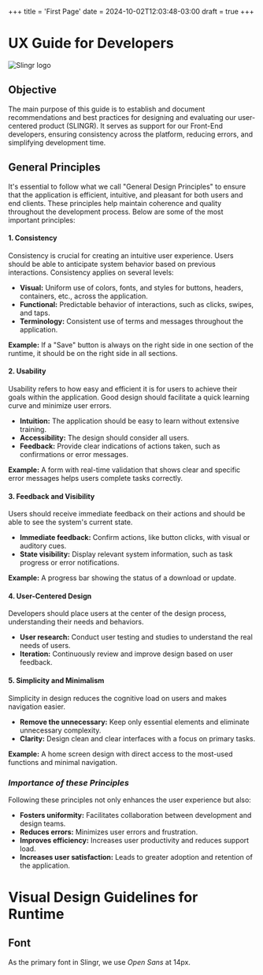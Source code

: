 +++
title = 'First Page'
date = 2024-10-02T12:03:48-03:00
draft = true
+++

# UX Guide for Developers
![Slingr logo](https://platform-docs.slingr.io/images/vendor/slingr_blue.png)

## **Objective**

The main purpose of this guide is to establish and document recommendations and best practices for designing and evaluating our user-centered product (SLINGR). It serves as support for our Front-End developers, ensuring consistency across the platform, reducing errors, and simplifying development time.

## **General Principles**

It's essential to follow what we call "General Design Principles" to ensure that the application is efficient, intuitive, and pleasant for both users and end clients. These principles help maintain coherence and quality throughout the development process. Below are some of the most important principles:

#### 1. **Consistency**
Consistency is crucial for creating an intuitive user experience. Users should be able to anticipate system behavior based on previous interactions. Consistency applies on several levels:
- **Visual:** Uniform use of colors, fonts, and styles for buttons, headers, containers, etc., across the application.
- **Functional:** Predictable behavior of interactions, such as clicks, swipes, and taps.
- **Terminology:** Consistent use of terms and messages throughout the application.

**Example:** If a "Save" button is always on the right side in one section of the runtime, it should be on the right side in all sections.

#### **2. Usability**
Usability refers to how easy and efficient it is for users to achieve their goals within the application. Good design should facilitate a quick learning curve and minimize user errors.
- **Intuition:** The application should be easy to learn without extensive training.
- **Accessibility:** The design should consider all users.
- **Feedback:** Provide clear indications of actions taken, such as confirmations or error messages.

**Example:** A form with real-time validation that shows clear and specific error messages helps users complete tasks correctly.

#### **3. Feedback and Visibility**
Users should receive immediate feedback on their actions and should be able to see the system's current state.
- **Immediate feedback:** Confirm actions, like button clicks, with visual or auditory cues.
- **State visibility:** Display relevant system information, such as task progress or error notifications.

**Example:** A progress bar showing the status of a download or update.

#### **4. User-Centered Design**
Developers should place users at the center of the design process, understanding their needs and behaviors.
- **User research:** Conduct user testing and studies to understand the real needs of users.
- **Iteration:** Continuously review and improve design based on user feedback.

#### **5. Simplicity and Minimalism**
Simplicity in design reduces the cognitive load on users and makes navigation easier.
- **Remove the unnecessary:** Keep only essential elements and eliminate unnecessary complexity.
- **Clarity:** Design clean and clear interfaces with a focus on primary tasks.

**Example:** A home screen design with direct access to the most-used functions and minimal navigation.

### _Importance of these Principles_

Following these principles not only enhances the user experience but also:
- **Fosters uniformity:** Facilitates collaboration between development and design teams.
- **Reduces errors:** Minimizes user errors and frustration.
- **Improves efficiency:** Increases user productivity and reduces support load.
- **Increases user satisfaction:** Leads to greater adoption and retention of the application.

# Visual Design Guidelines for Runtime

## **Font**

As the primary font in Slingr, we use *Open Sans* at 14px.
